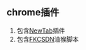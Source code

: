 ## chrome插件

1. 包含[NewTab](https://github.com/AhkunTa/ChromeExtension/tree/master/NewTab)插件
2. 包含[FKCSDN](https://github.com/AhkunTa/ChromeExtension/tree/master/FKCSDN)油猴脚本